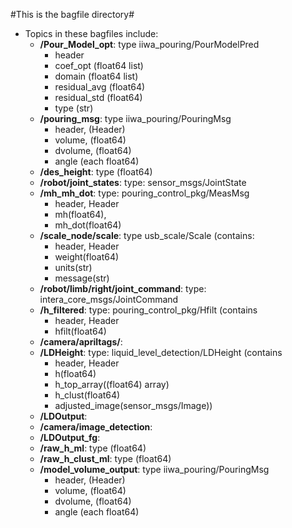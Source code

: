 #This is the bagfile directory#

- Topics in these bagfiles include:
     - **/Pour\_Model\_opt**: type iiwa_pouring/PourModelPred 
          - header 
          - coef_opt (float64 list)
          - domain (float64 list)
          - residual_avg (float64)
          - residual_std (float64)
          - type (str)
     - **/pouring\_msg**: type iiwa_pouring/PouringMsg 
          - header, (Header)
          - volume, (float64)
          - dvolume, (float64)
          - angle (each float64) 
     - **/des\_height**: type (float64)
     - **/robot/joint\_states**:  type: sensor_msgs/JointState
     - **/mh\_mh\_dot**:   type: pouring_control_pkg/MeasMsg
          - header, Header
          - mh(float64), 
          - mh_dot(float64)
     - **/scale\_node/scale**: type usb_scale/Scale (contains: 
          - header, Header
          - weight(float64) 
          - units(str)
          - message(str)
     - **/robot/limb/right/joint\_command**: type: intera_core_msgs/JointCommand
     - **/h\_filtered**:  type: pouring_control_pkg/Hfilt (contains 
          - header, Header
          - hfilt(float64)
     - **/camera/apriltags/**: 
     - **/LDHeight**: type: liquid_level_detection/LDHeight (contains 
          - header, Header
          - h(float64) 
          - h_top_array((float64) array)
          - h_clust(float64) 
          - adjusted_image(sensor_msgs/Image))
     - **/LDOutput**: 
     - **/camera/image\_detection**: 
     - **/LDOutput\_fg**: 
     - **/raw\_h\_ml**: type (float64)
     - **/raw\_h\_clust\_ml**: type (float64)
     - **/model_volume_output**: type iiwa_pouring/PouringMsg
          - header, (Header)
          - volume, (float64)
          - dvolume, (float64)
          - angle (each float64)




